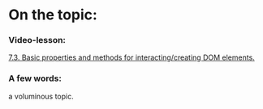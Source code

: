 # On the topic:

### Video-lesson:

[7.3. Basic properties and methods for interacting/creating DOM elements.](https://go.skillbox.ru/profession/paket-autotesting-javascript/js/8d4ead45-6a92-415f-9966-302cd4d364de/videolesson)

### A few words:

a voluminous topic.
